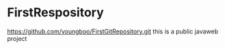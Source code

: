 FirstRespository
================

https://github.com/youngboo/FirstGitRepository.git
this is a public javaweb project
